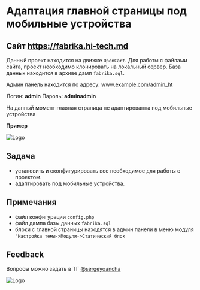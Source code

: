 
# Адаптация главной страницы под мобильные устройства


## Cайт https://fabrika.hi-tech.md

Данный проект находится на движке `OpenCart`. Для работы с файлами сайта, проект необходимо клонировать на локальный сервер. База данных находится в архиве дамп `fabrika.sql`. 

Админ панель находится по адресу: www.example.com/admin_ht

Логин: **admin** 
Пароль: **adminadmin**

На данный момент главная страница не адаптированна под мобильные устройства 

**Пример**

![Logo](https://img001.prntscr.com/file/img001/boEZWNalTpGOMs_ml5z3zg.png)


## Задача

- установить и сконфигурировать все необходимое для работы с проектом.
- адаптировать под мобильные устройства.


## Примечания

- файл конфигурации `config.php`
- файл дампа базы данных `fabrika.sql`
- блоки с главной страницы находятся в админ панели в меню модуля `"Настройка темы->Модули->Статический блок`
## Feedback

Вопросы можно задать в ТГ [@sergeyoancha](https://t.me/sergeyoancha)


![Logo](https://hi-tech.md/images/logos/2/logo_hi_tech.svg)

